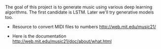 The goal of this project is to generate music using various deep learning algorithms. The first candidate is LSTM.
Later we'll try generative models too.

- Resource to convert MIDI files to numbers
<http://web.mit.edu/music21/>

- Here is the documentation <http://web.mit.edu/music21/doc/about/what.html>
